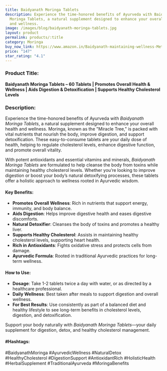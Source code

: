 ```yaml
---
title: Baidyanath Moringa Tablets
description: Experience the time-honored benefits of Ayurveda with Baidyanath
  Moringa Tablets, a natural supplement designed to enhance your overall health
  and wellness.
image: /images/blog/baidyanath-moringa-tablets.jpg
layout: product
permalink: products/:title
category: Moringa
buy_now_link: https://www.amazon.in/Baidyanath-maintaining-wellness-Metabolism-Digestion/dp/B0B1VFG7CV/ref=sr_1_9?crid=JPSHXC1IUKVG&tag=ayushmonk-21
price: "147"
star_rating: "4.1"
---
```

### Product Title:
**Baidyanath Moringa Tablets – 60 Tablets | Promotes Overall Health & Wellness | Aids Digestion & Detoxification | Supports Healthy Cholesterol Levels**

### Description:
Experience the time-honored benefits of Ayurveda with *Baidyanath Moringa Tablets*, a natural supplement designed to enhance your overall health and wellness. Moringa, known as the "Miracle Tree," is packed with vital nutrients that nourish the body, improve digestion, and support detoxification. These easy-to-consume tablets are your daily dose of health, helping to regulate cholesterol levels, enhance digestive function, and promote overall vitality.

With potent antioxidants and essential vitamins and minerals, *Baidyanath Moringa Tablets* are formulated to help cleanse the body from toxins while maintaining healthy cholesterol levels. Whether you’re looking to improve digestion or boost your body’s natural detoxifying processes, these tablets offer a holistic approach to wellness rooted in Ayurvedic wisdom.

#### Key Benefits:
- **Promotes Overall Wellness**: Rich in nutrients that support energy, immunity, and body balance.
- **Aids Digestion**: Helps improve digestive health and eases digestive discomforts.
- **Natural Detoxifier**: Cleanses the body of toxins and promotes a healthy liver.
- **Supports Healthy Cholesterol**: Assists in maintaining healthy cholesterol levels, supporting heart health.
- **Rich in Antioxidants**: Fights oxidative stress and protects cells from damage.
- **Ayurvedic Formula**: Rooted in traditional Ayurvedic practices for long-term wellness.

#### How to Use:
- **Dosage**: Take 1-2 tablets twice a day with water, or as directed by a healthcare professional.
- **Daily Wellness**: Best taken after meals to support digestion and overall wellness.
- **For Best Results**: Use consistently as part of a balanced diet and healthy lifestyle to see long-term benefits in cholesterol levels, digestion, and detoxification.

Support your body naturally with *Baidyanath Moringa Tablets*—your daily supplement for digestion, detox, and healthy cholesterol management.

#### #Hashtags:
#BaidyanathMoringa #AyurvedicWellness #NaturalDetox #HealthyCholesterol #DigestionSupport #AntioxidantRich #HolisticHealth #HerbalSupplement #TraditionalAyurveda #MoringaBenefits
